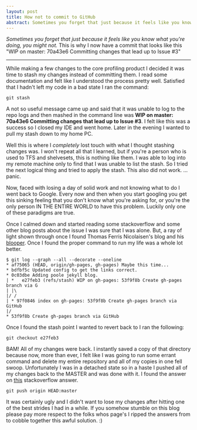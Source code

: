 ```yaml
---
layout: post
title: How not to commit to GitHub
abstract: Sometimes you forget that just because it feels like you know what you're doing, you might not. This is why I now have a commit that looks like this "WIP on master: 70a43e6 Committing changes that lead up to Issue #3"
---
```


*Sometimes you forget that just because it feels like you know what you're doing, you might not.* This is why I now have a commit that looks like this "WIP on master: 70a43e6 Committing changes that lead up to Issue #3"

-----

While making a few changes to the core profiling product I decided it was time to stash my changes instead of committing them. I read some documentation and felt like I understood the process pretty well. Satisfied that I hadn't left my code in a bad state I ran the command:

```
git stash
```

A not so useful message came up and said that it was unable to log to the repo logs and then mashed in the command line was **WIP on master: 70a43e6 Committing changes that lead up to Issue #3**. I felt like this was a success so I closed my IDE and went home. Later in the evening I wanted to pull my stash down to my home PC.

Well this is where I *completely* lost touch with what I thought stashing changes was. I won't repeat all that I learned, but if you're a person who is used to TFS and shelvesets, this is nothing like them. I was able to log into my remote machine only to find that I was unable to list the stash. So I tried the next logical thing and tried to apply the stash. This also did not work. ... panic.

Now, faced with losing a day of solid work and not knowing what to do I went back to Google. Every now and then when you start googling you get this sinking feeling that you don't know what you're asking for, or you're the only person IN THE ENTIRE WORLD to have this problem. Luckily only one of these paradigms are true.

Once I calmed down and started reading some stackoverflow and some other blog posts about the issue I was sure that I was alone. But, a ray of light shown through once I found Thomas Ferris Nicolaisen's blog and his [blooper](http://blog.tfnico.com/2012/09/git-stash-blooper-could-not-restore.html). Once I found the proper command to run my life was a whole lot better.

```
$ git log --graph --all --decorate --oneline
* af75065 (HEAD, origin/gh-pages, gh-pages) Maybe this time...
* bdfbf5c Updated config to get the links correct.
* 0c03dbe Adding poole jekyll blog.
| *   e27feb3 (refs/stash) WIP on gh-pages: 53f9f8b Create gh-pages branch via G
| |\
|/ /
| * 97f0846 index on gh-pages: 53f9f8b Create gh-pages branch via GitHub
|/
* 53f9f8b Create gh-pages branch via GitHub
```

Once I found the stash point I wanted to revert back to I ran the following:

```
git checkout e27feb3
```

BAM! All of my changes were back.  I instantly saved a copy of that directory because now, more than ever, I felt like I was going to run some errant command and delete my entire repository and all of my copies in one fell swoop. Unfortunately I was in a detached state so in a haste I pushed all of my changes back to the MASTER and was done with it. I found the answer on [this](http://stackoverflow.com/a/10738921) stackoverflow answer.

```
git push origin HEAD:master
```

It was certainly ugly and I didn't want to lose my changes after hitting one of the best strides I had in a while. If you somehow stumble on this blog please pay more respect to the folks whos page's I ripped the answers from to cobble together this awful solution. :)